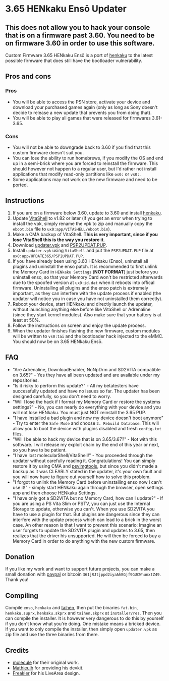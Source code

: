 # 3.65 HENkaku Ensō Updater

## This does not allow you to hack your console that is on a firmware past 3.60. You need to be on firmware 3.60 in order to use this software.

Custom Firmware 3.65 HENkaku Ensō is a port of [henkaku](https://github.com/henkaku) to the latest possible firmware that does still have the bootloader vulnerability.

## Pros and cons
### Pros
- You will be able to access the PSN store, activate your device and download your purchased games again (only as long as Sony doesn't decide to release a new update that prevents you from doing that).
- You will be able to play all games that were released for firmwares 3.61-3.65.
### Cons
- You will not be able to downgrade back to 3.60 if you find that this custom firmware doesn't suit you.
- You can lose the ability to run homebrews, if you modify the OS and end up in a semi-brick where you are forced to reinstall the firmware. This should however not happen to a regular user, but I'd rather not install applications that modify read-only partitions like `os0:` or `vs0:`.
- Some applications may not work on the new firmware and need to be ported.

## Instructions
1) If you are on a firmware below 3.60, update to 3.60 and install [henkaku](https://henkaku.xyz/).
2) Update [VitaShell](https://github.com/TheOfficialFloW/VitaShell/releases) to v1.82 or later (if you get an error when trying to install the vpk, simply rename the vpk to zip and manually copy the `eboot.bin` file to `ux0:app/VITASHELL/eboot.bin`).
3) Make a CMA backup of VitaShell. **This is very important, since if you lose VitaShell this is the way you restore it**.
4) Download [updater.vpk](https://github.com/TheOfficialFloW/update365/releases/download/v1.0/updater.vpk) and [PSP2UPDAT.PUP](https://github.com/TheOfficialFloW/update365/releases/download/v1.0/PSP2UPDAT.PUP).
5) Install `updater.vpk` using `VitaShell` and put the `PSP2UPDAT.PUP` file at `ux0:app/UPDATE365/PSP2UPDAT.PUP`.
6) If you have already been using 3.60 HENkaku (Enso), uninstall all plugins and uninstall the enso patch. It is recommended to first unlink the Memory Card in `HENkaku Settings` (**NOT FORMAT**) just before you uninstall enso, so that your Memory Card won't be restricted afterwards due to the spoofed version at `ux0:id.dat` when it reboots into offical firmware. Uninstalling all plugins and the enso patch is extremely important, as they can interfere with the update process if enabled (the updater will notice you in case you have not uninstalled them correctly).
7) Reboot your device, start HENkaku and directly launch the updater, without launching anything else before like VitaShell or Adrenaline (since they start kernel modules). Also make sure that your battery is at least at 50%.
8) Follow the instructions on screen and enjoy the update process.
9) When the updater finishes flashing the new firmware, custom modules will be written to `vs0:tai` and the bootloader hack injected to the eMMC. You should now be on 3.65 HENkaku Ensō.

## FAQ
- "Are Adrenaline, DownloadEnabler, NoNpDrm and SD2VITA compatible on 3.65?" - Yes they have all been updated and are available under my repositories.
- "Is it risky to perform this update?" - All my betatesters have successfully updated and have no issues so far. The updater has been designed carefully, so you don't need to worry.
- "Will I lose the hack if I format my Memory Card or restore the systems settings?" - No, you can nearly do everything with your device and you will not lose HENkaku. You must just NOT reinstall the 3.65 PUP.
- "I have installed a bad plugin and now my device doesn't boot anymore" - Try to enter the `Safe Mode` and choose `2. Rebuild Database`. This will allow you to boot the device with plugins disabled and fresh `config.txt` files.
- "Will I be able to hack my device that is on 3.65/3.67?" - Not with this software. I will release my exploit chain by the end of this year or next, so you have to be patient.
- "I have lost molecularShell/VitaShell!" - You proceeded through the updater without carefully reading it. Congratulations! You can simply restore it by using CMA and [psvimgtools](https://github.com/yifanlu/psvimgtools), but since you didn't made a backup as it was CLEARLY stated in the updater, it's your own fault and you will now have to figure out yourself how to solve this problem.
- "I forgot to unlink the Memory Card before uninstalling enso now I can't use it!" - simply start HENkaku again through the browser, open settings app and then choose HENkaku Settings.
- "I have only got a SD2VITA but no Memory Card, how can I update?" - If you are using a PS Vita Slim or PSTV, you can just use the Internal Storage to update, otherwise you can't. When you use SD2VITA you have to use a plugin for that. But plugins are dangerous since they can interfere with the update process which can lead to a brick in the worst case. An other reason is that I want to prevent this scenario: Imagine an user forgets to update the SD2VITA plugin and updates to 3.65, then realizes that the driver his unsupported. He will then be forced to buy a Memory Card in order to do anything with the new custom firmware.

## Donation
If you like my work and want to support future projects, you can make a small donation with [paypal](https://www.paypal.me/PSVitaTheFloW/20) or bitcoin `361jRJtjppd2iyaAhBGjf9GUCWnunxtZ49`. Thank you!

## Compiling
Compile `enso`, `henkaku` and [taihen](https://github.com/TheOfficialFloW/taiHEN), then put the binaries `fat.bin`, `henkaku.suprx`, `henkaku.skprx` and `taihen.skprx` at `installer/res`. Then you can compile the installer. It is however very dangerous to do this by yourself if you don't know what you're doing. One mistake means a bricked device. If you want to only compile the installer, then simply open `updater.vpk` as zip file and use the three binaries from there.

## Credits
- [molecule](https://twitter.com/TeamMolecule) for their original work.
- [Mathieulh](https://twitter.com/Mathieulh) for providing his devkit.
- [Freakler](https://twitter.com/freakler94) for his LiveArea design.
